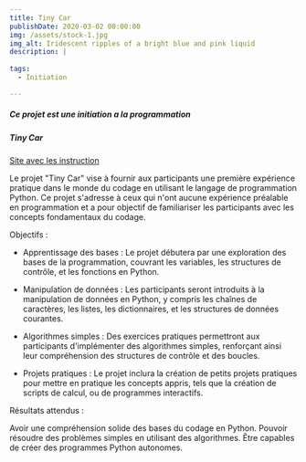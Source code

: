```yaml
---
title: Tiny Car
publishDate: 2020-03-02 00:00:00
img: /assets/stock-1.jpg
img_alt: Iridescent ripples of a bright blue and pink liquid
description: |
  
tags:
  - Initiation

---
```

##### Ce projet est une initiation a la programmation
##### Tiny Car

[Site avec les instruction](https://www.frebourg.es)

Le projet "Tiny Car" vise à fournir aux participants une première expérience pratique dans le monde du codage en utilisant le langage de programmation Python. Ce projet s'adresse à ceux qui n'ont aucune expérience préalable en programmation et a pour objectif de familiariser les participants avec les concepts fondamentaux du codage.   

Objectifs :  

- Apprentissage des bases : Le projet débutera par une exploration des bases de la programmation, couvrant les variables, les structures de contrôle, et les fonctions en Python.  

- Manipulation de données : Les participants seront introduits à la manipulation de données en Python, y compris les chaînes de caractères, les listes, les dictionnaires, et les structures de données courantes.  
 
- Algorithmes simples : Des exercices pratiques permettront aux participants d'implémenter des algorithmes simples, renforçant ainsi leur compréhension des structures de contrôle et des boucles.

- Projets pratiques : Le projet inclura la création de petits projets pratiques pour mettre en pratique les concepts appris, tels que la création de scripts de calcul, ou de programmes interactifs.


Résultats attendus :

Avoir une compréhension solide des bases du codage en Python.
Pouvoir résoudre des problèmes simples en utilisant des algorithmes.
Être capables de créer des programmes Python autonomes.




